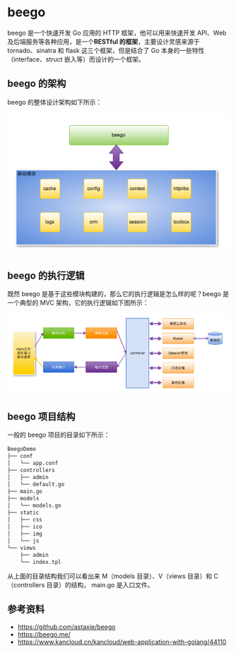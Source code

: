 # beego
beego 是一个快速开发 Go 应用的 HTTP 框架，他可以用来快速开发 API、Web 及后端服务等各种应用，是一个**RESTful 的框架**，主要设计灵感来源于 tornado、sinatra 和 flask 这三个框架，但是结合了 Go 本身的一些特性（interface、struct 嵌入等）而设计的一个框架。

## beego 的架构
beego 的整体设计架构如下所示：

![](./imgs/architecture.png)
## beego 的执行逻辑
既然 beego 是基于这些模块构建的，那么它的执行逻辑是怎么样的呢？beego 是一个典型的 MVC 架构，它的执行逻辑如下图所示：

![](./imgs/flow.png)

## beego 项目结构
一般的 beego 项目的目录如下所示：
```
BeegoDemo
├── conf
│   └── app.conf
├── controllers
│   ├── admin
│   └── default.go
├── main.go
├── models
│   └── models.go
├── static
│   ├── css
│   ├── ico
│   ├── img
│   └── js
└── views
    ├── admin
    └── index.tpl
```
从上面的目录结构我们可以看出来 M（models 目录）、V（views 目录）和 C（controllers 目录）的结构， main.go 是入口文件。

## 参考资料
* https://github.com/astaxie/beego
* https://beego.me/
* https://www.kancloud.cn/kancloud/web-application-with-golang/44110
